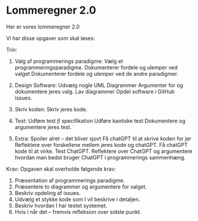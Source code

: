 # Lommeregner 2.0

Her er vores lommeregner 2.0

Vi har disse opgaver som skal løses:


Trin:
1. Valg af programmerings paradigme:
    Vælg et programmeringsparadigme.
    Dokumenterer fordele og ulemper ved valget
    Dokumenterer fordele og ulemper ved de andre paradigmer.
   
3. Design Software:
    Udvælg nogle UML Diagrammer
    Argumenter for og dokumentere jeres valg.
    Lav diagrammer
    Opdel software i GitHub issues.
   
4. Skriv koden:
    Skriv jeres kode.
   
5. Test:
     Udføre test jf specifikation
    Udføre kaotiske test
    Dokumentere og argumentere jeres test.
   
6. Extra:
    Spoiler alret – det bliver sjovt
    Få chatGPT til at skrive koden for jer
    Reflektere over forskellene mellem jeres kode og chatGPT.
    Få chatGPT kode til at virke.
    Test ChatGPT.
    Reflektere over ChatGPT og argumentere hvordan man bedst bruger ChatGPT i
    programmerings sammenhæng.

Krav:
Opgaven skal overholde følgende krav:
1. Præsentation af programmerings paradigme.
2. Præsentere to diagrammer og argumentere for valget.
3. Beskriv opdeling af issues.
4. Udvælg et stykke kode som I vil beskrive i detaljen.
5. Beskriv hvordan I har testet systemet.
6. Hvis i når det – fremvis refleksion over sidste punkt.


